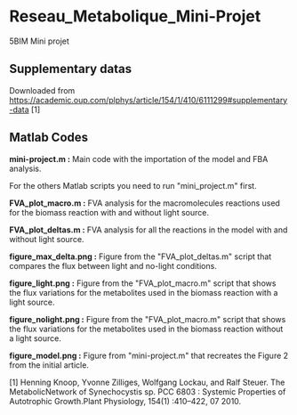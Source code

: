 # Reseau_Metabolique_Mini-Projet
5BIM Mini projet

## Supplementary datas

Downloaded from https://academic.oup.com/plphys/article/154/1/410/6111299#supplementary-data [1]

## Matlab Codes

**mini-project.m :** Main code with the importation of the model and FBA analysis.

For the others Matlab scripts you need to run "mini_project.m" first.

**FVA_plot_macro.m :** FVA analysis for the macromolecules reactions used for the biomass reaction with and without light source.

**FVA_plot_deltas.m :** FVA analysis for all the reactions in the model with and without light source.

**figure_max_delta.png :** Figure from the "FVA_plot_deltas.m" script that compares the flux between light and no-light conditions.

**figure_light.png :** Figure from the "FVA_plot_macro.m" script that shows the flux variations for the metabolites used in the biomass reaction with a light source.

**figure_nolight.png :** Figure from the "FVA_plot_macro.m" script that shows the flux variations for the metabolites used in the biomass reaction without a light source.

**figure_model.png :** Figure from "mini-project.m" that recreates the Figure 2 from the initial article.





[1] Henning Knoop, Yvonne Zilliges, Wolfgang Lockau, and Ralf Steuer. The MetabolicNetwork of Synechocystis sp. PCC 6803 : Systemic Properties of Autotrophic Growth.Plant Physiology, 154(1) :410–422, 07 2010.
